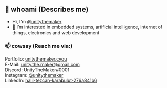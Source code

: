 ## 👋 whoami (Describes me)
- Hi, I’m [@unitythemaker](https://github.com/unitythemaker)
- 👀 I’m interested in embedded systems, artificial intelligence, internet of things, electronics and web development

### 📫 cowsay (Reach me via:)
Portfolio: <a href="https://unitythemaker.cyou/">unitythemaker.cyou</a><br />
E-Mail: unity.the.maker@gmail.com<br/>
Discord: UnityTheMaker#0001<br/>
Instagram: <a href="https://www.instagram.com/unitythemaker/">@unitythemaker</a><br/>
LinkedIn: <a href="https://www.linkedin.com/in/halil-tezcan-karabulut-276a841b6/">halil-tezcan-karabulut-276a841b6</a><br />


<!---
- 🌱 I’m currently learning 
- 💞️ I’m looking to collaborate on ...
--->
